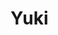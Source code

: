 # Yuki

<!--
## Yuki Non-Language Links
- [Know Lake County - Yuki Indians](https://youtu.be/tnEM3Ky3nsA)
-->
